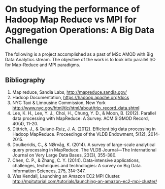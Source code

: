 # On studying the performance of Hadoop Map Reduce vs MPI for Aggregation Operations: A Big Data Challenge 

The following is a project accomplished as a past of MSc AMOD with Big Data Analytics stream. The objective of the work is to look into parallel I/O for Map-Reduce and MPI paradigms. 
 
## Bibliography 
1) Map reduce, Sandia Labs, http://mapreduce.sandia.gov/ 
2) Hadoop Documentation, https://hadoop.apache.org/docs 
3) NYC Taxi & Limousine Commission, New York http://www.nyc.gov/html/tlc/html/about/trip_record_data.shtml 
4) Lee, K. H., Lee, Y. J., Choi, H., Chung, Y. D., & Moon, B. (2012). Parallel data processing with MapReduce: A Survey. ACM SIGMOD Record, 40(4), 11-20. 
5) Dittrich, J., & Quiané-Ruiz, J. A. (2012). Efficient big data processing in Hadoop MapReduce. Proceedings of the VLDB Endowment, 5(12), 2014-2015. 
6) Doulkeridis, C., & NØrvåg, K. (2014). A survey of large-scale analytical query processing in MapReduce. The VLDB Journal—The International Journal on Very Large Data Bases, 23(3), 355-380. 
7) Chen, C. P., & Zhang, C. Y. (2014). Data-intensive applications, challenges, techniques and technologies: A survey on Big Data. Information Sciences, 275, 314-347. 
8) Wes Kendall, Launching an Amazon EC2 MPI Cluster.  http://mpitutorial.com/tutorials/launching-an-amazon-ec2-mpi-cluster/ 
